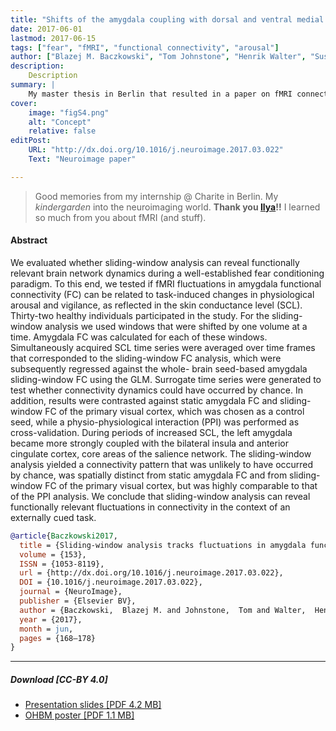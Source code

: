 ```yaml
---
title: "Shifts of the amygdala coupling with dorsal and ventral medial PFC are associated with fluctuations in arousal" 
date: 2017-06-01
lastmod: 2017-06-15
tags: ["fear", "fMRI", "functional connectivity", "arousal"]
author: ["Blazej M. Baczkowski", "Tom Johnstone", "Henrik Walter", "Susanne Erk", "Ilya M. Veer"]
description: 
    Description
summary: |
    My master thesis in Berlin that resulted in a paper on fMRI connectivity of the amaygdala tracking fluctations in arousal during fear conditioning.
cover:
    image: "figS4.png"
    alt: "Concept"
    relative: false
editPost:
    URL: "http://dx.doi.org/10.1016/j.neuroimage.2017.03.022"
    Text: "Neuroimage paper"

---
```


> Good memories from my internship @ Charite in Berlin. My *kindergarden* into the neuroimaging world. **Thank you [Ilya](https://www.uva.nl/en/profile/v/e/i.m.veer/i.m.veer.html)!!** I learned so much from you about fMRI (and stuff). 

#### Abstract

We evaluated whether sliding-window analysis can reveal functionally relevant brain network dynamics during a well-established fear conditioning paradigm. To this end, we tested if fMRI fluctuations in amygdala functional connectivity (FC) can be related to task-induced changes in physiological arousal and vigilance, as reflected in the skin conductance level (SCL). Thirty-two healthy individuals participated in the study. For the sliding-window analysis we used windows that were shifted by one volume at a time. Amygdala FC was calculated for each of these windows. Simultaneously acquired SCL time series were averaged over time frames that corresponded to the sliding-window FC analysis, which were subsequently regressed against the whole- brain seed-based amygdala sliding-window FC using the GLM. Surrogate time series were generated to test whether connectivity dynamics could have occurred by chance. In addition, results were contrasted against static amygdala FC and sliding-window FC of the primary visual cortex, which was chosen as a control seed, while a physio-physiological interaction (PPI) was performed as cross-validation. During periods of increased SCL, the left amygdala became more strongly coupled with the bilateral insula and anterior cingulate cortex, core areas of the salience network. The sliding-window analysis yielded a connectivity pattern that was unlikely to have occurred by chance, was spatially distinct from static amygdala FC and from sliding-window FC of the primary visual cortex, but was highly comparable to that of the PPI analysis. We conclude that sliding-window analysis can reveal functionally relevant fluctuations in connectivity in the context of an externally cued task.

```BibTex
@article{Baczkowski2017,
  title = {Sliding-window analysis tracks fluctuations in amygdala functional connectivity associated with physiological arousal and vigilance during fear conditioning},
  volume = {153},
  ISSN = {1053-8119},
  url = {http://dx.doi.org/10.1016/j.neuroimage.2017.03.022},
  DOI = {10.1016/j.neuroimage.2017.03.022},
  journal = {NeuroImage},
  publisher = {Elsevier BV},
  author = {Baczkowski,  Blazej M. and Johnstone,  Tom and Walter,  Henrik and Erk,  Susanne and Veer,  Ilya M.},
  year = {2017},
  month = jun,
  pages = {168–178}
}
```

---

##### Download [CC-BY 4.0]

+ [Presentation slides [PDF 4.2 MB]](baczkowski_2017_new.pdf)
+ [OHBM poster [PDF 1.1 MB]](baczkowski_hbm2016_a4.pdf)
